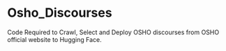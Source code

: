 # Osho_Discourses
Code Required to Crawl, Select and Deploy OSHO discourses from OSHO official website to Hugging Face.
